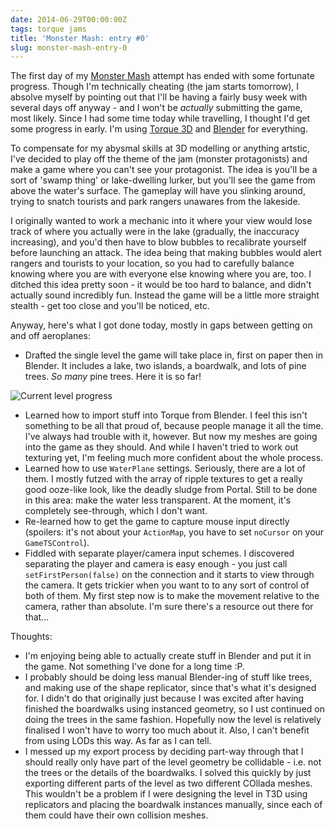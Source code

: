 ```yaml
---
date: 2014-06-29T00:00:00Z
tags: torque jams
title: 'Monster Mash: entry #0'
slug: monster-mash-entry-0
---
```


The first day of my [Monster Mash][] attempt has ended with some fortunate progress.
Though I'm technically cheating (the jam starts tomorrow), I absolve myself by pointing out that I'll be having a fairly busy week with several days off anyway - and I won't be _actually_ submitting the game, most likely.
Since I had some time today while travelling, I thought I'd get some progress in early.
I'm using [Torque 3D][] and [Blender][] for everything.

To compensate for my abysmal skills at 3D modelling or anything artstic, I've decided to play off the theme of the jam (monster protagonists) and make a game where you can't see your protagonist.
The idea is you'll be a sort of 'swamp thing' or lake-dwelling lurker, but you'll see the game from above the water's surface.
The gameplay will have you slinking around, trying to snatch tourists and park rangers unawares from the lakeside.

I originally wanted to work a mechanic into it where your view would lose track of where you actually were in the lake (gradually, the inaccuracy increasing), and you'd then have to blow bubbles to recalibrate yourself before launching an attack.
The idea being that making bubbles would alert rangers and tourists to your location, so you had to carefully balance knowing where you are with everyone else knowing where you are, too.
I ditched this idea pretty soon - it would be too hard to balance, and didn't actually sound incredibly fun.
Instead the game will be a little more straight stealth - get too close and you'll be noticed, etc.

Anyway, here's what I got done today, mostly in gaps between getting on and off aeroplanes:

 * Drafted the single level the game will take place in, first on paper then in Blender.
   It includes a lake, two islands, a boardwalk, and lots of pine trees.
   _So many_ pine trees.
	Here it is so far!

![Current level progress](http://i.imgur.com/YuYYyNf.png)

 * Learned how to import stuff into Torque from Blender.
   I feel this isn't something to be all that proud of, because people manage it all the time.
   I've always had trouble with it, however.
   But now my meshes are going into the game as they should.
   And while I haven't tried to work out texturing yet, I'm feeling much more confident about the whole process.
 * Learned how to use `WaterPlane` settings.
   Seriously, there are a lot of them.
   I mostly futzed with the array of ripple textures to get a really good ooze-like look, like the deadly sludge from Portal.
   Still to be done in this area: make the water less transparent.
   At the moment, it's completely see-through, which I don't want.
 * Re-learned how to get the game to capture mouse input directly (spoilers: it's not about your `ActionMap`, you have to set `noCursor` on your `GameTSControl`).
 * Fiddled with separate player/camera input schemes.
   I discovered separating the player and camera is easy enough - you just call `setFirstPerson(false)` on the connection and it starts to view through the camera.
   It gets trickier when you want to to any sort of control of both of them.
   My first step now is to make the movement relative to the camera, rather than absolute.
   I'm sure there's a resource out there for that...

Thoughts:

 * I'm enjoying being able to actually create stuff in Blender and put it in the game.
   Not something I've done for a long time :P.
 * I probably should be doing less manual Blender-ing of stuff like trees, and making use of the shape replicator, since that's what it's designed for.
   I didn't do that originally just because I was excited after having finished the boardwalks using instanced geometry, so I ust continued on doing the trees in the same fashion.
   Hopefully now the level is relatively finalised I won't have to worry too much about it.
   Also, I can't benefit from using LODs this way.
	As far as I can tell.
 * I messed up my export process by deciding part-way through that I should really only have part of the level geometry be collidable - i.e. not the trees or the details of the boardwalks.
   I solved this quickly by just exporting different parts of the level as two different COllada meshes.
   This wouldn't be a problem if I were designing the level in T3D using replicators and placing the boardwalk instances manually, since each of them could have their own collision meshes.

[Monster Mash]: http://itch.io/jams/monster-mash
[Torque 3D]: http://torque3d.org
[Blender]: http://www.blender.org/
